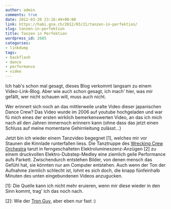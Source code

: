 ```yaml
---
author: admin
comments: true
date: 2012-03-20 23:16:49+00:00
link: https://habi.gna.ch/2012/03/21/tanzen-in-perfektion/
slug: tanzen-in-perfektion
title: Tanzen in Perfektion
wordpress_id: 2685
categories:
- linkdump
tags:
- backflash
- dance
- performance
- video
---
```


Ich hab's schon mal gesagt, dieses Blog verkommt langsam zu einem Video-Link-Blog. Aber wie auch schon gesagt, ich mach' hier, was mir gefällt, wer nicht schauen will, muss auch nicht.




Wer erinnert sich noch an das mittlerweile uralte Video dieser japanischen Dance Crew? Das Video wurde im 2006 auf youtube hochgeladen und war fü mich eines der ersten wirklich bemerkenswerten Video, an das ich mich nach all den Jahren immernoch erinnern kann (ohne dass das jetzt einen Schluss auf meine momentane Gehirnleitung zulässt...)




Jetzt bin ich wieder einem Tanzvideo begegnet [1], welches mir vor Staunen die Kinnlade runterfallen liess. Die Tanztruppe des [Wrecking Crew Orchestra](http://wizarts.jp/) tanzt in ferngeschalteten Elektrolumineszenz-Anzügen [2] zu einem druckvollen Elektro-Dubstep-Medley eine ziemlich geile Performance aufs Parkett. Zwischendurch entstehen Bilder, von denen mensch das Gefühl hat, sie könnten nur am Computer entstehen. Auch wenn der Ton der Aufnahme ziemlich schlecht ist, lohnt es sich doch, die knapp fünfeinhalb Minuten des unten eingebundenen Videos anzugucken.




[1]: Die Quelle kann ich nicht mehr eruieren, wenn mir diese wieder in den Sinn kommt, trag' ich das noch nach.  

[2]: Wie der [Tron Guy](http://images.google.com/search?tbm=isch&q=tron+guy), aber eben nur fast :)
